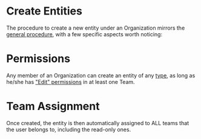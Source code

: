 # Create Entities

The procedure to create a new entity under an Organization mirrors the [general procedure](/entities-general/actions/create.md), with a few specific aspects worth noticing:

# Permissions

Any member of an Organization can create an entity of any [type](/entities-general/overview.md), as long as he/she has ["Edit" permissions](/entities-general/permissions.md) in at least one Team. 

# Team Assignment 

Once created, the entity is then automatically assigned to ALL teams that the user belongs to, including the read-only ones.
